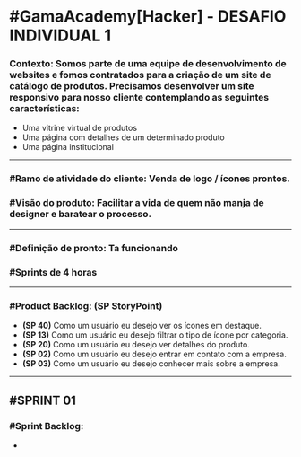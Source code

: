 # #GamaAcademy[Hacker] - DESAFIO INDIVIDUAL 1

### Contexto: Somos parte de uma equipe de desenvolvimento de websites e fomos contratados para a criação de um site de catálogo de produtos. Precisamos desenvolver um site responsivo para nosso cliente contemplando as seguintes características:
- Uma vitrine virtual de produtos
- Uma página com detalhes de um determinado produto
- Uma página institucional
---
### #Ramo de atividade do cliente: Venda de logo / ícones prontos.
### #Visão do produto: Facilitar a vida de quem não manja de designer e baratear o processo.
---
### #Definição de pronto: Ta funcionando
### #Sprints de 4 horas
---
### #Product Backlog: (SP StoryPoint)
 - **(SP 40)** Como um usuário eu desejo ver os ícones em destaque.
 - **(SP 13)** Como um usuário eu desejo filtrar o tipo de ícone por categoria.
 - **(SP 20)** Como um usuário eu desejo ver detalhes do produto.
 - **(SP 02)** Como um usuário eu desejo entrar em contato com a empresa.
 - **(SP 03)** Como um usuário eu desejo conhecer mais sobre a empresa.
---
## #SPRINT 01
### #Sprint Backlog:
- 
